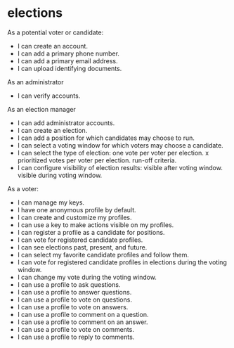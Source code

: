 # elections

As a potential voter or candidate:
- I can create an account.
- I can add a primary phone number.
- I can add a primary email address.
- I can upload identifying documents.

As an administrator
- I can verify accounts.

As an election manager
- I can add administrator accounts.
- I can create an election.
- I can add a position for which candidates may choose to run.
- I can select a voting window for which voters may choose a candidate.
- I can select the type of election: one vote per voter per election. x prioritized votes per voter per election. run-off criteria.
- I can configure visibility of election results: visible after voting window.  visible during voting window.

As a voter:
- I can manage my keys.
- I have one anonymous profile by default.
- I can create and customize my profiles.
- I can use a key to make actions visible on my profiles.
- I can register a profile as a candidate for positions.
- I can vote for registered candidate profiles.
- I can see elections past, present, and future.
- I can select my favorite candidate profiles and follow them.
- I can vote for registered candidate profiles in elections during the voting window.
- I can change my vote during the voting window.
- I can use a profile to ask questions.
- I can use a profile to answer questions.
- I can use a profile to vote on questions.
- I can use a profile to vote on answers.
- I can use a profile to comment on a question.
- I can use a profile to comment on an answer.
- I can use a profile to vote on comments.
- I can use a profile to reply to comments.
